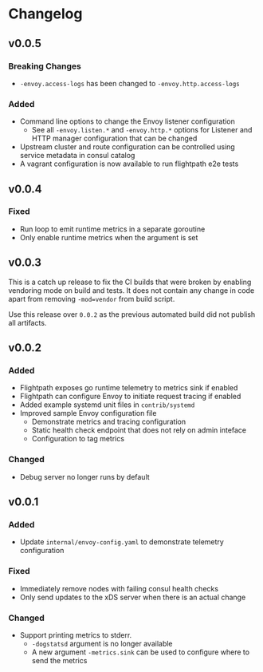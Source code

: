 # Changelog

## v0.0.5

### Breaking Changes

 - `-envoy.access-logs` has been changed to `-envoy.http.access-logs`

### Added

 - Command line options to change the Envoy listener configuration
   - See all `-envoy.listen.*` and `-envoy.http.*` options for Listener and HTTP manager configuration that can be changed
 - Upstream cluster and route configuration can be controlled using service metadata in consul catalog
 - A vagrant configuration is now available to run flightpath e2e tests

## v0.0.4

### Fixed

 - Run loop to emit runtime metrics in a separate goroutine
 - Only enable runtime metrics when the argument is set

## v0.0.3

This is a catch up release to fix the CI builds that were broken by enabling
vendoring mode on build and tests. It does not contain any change in code
apart from removing `-mod=vendor` from build script.

Use this release over `0.0.2` as the previous automated build did not
publish all artifacts.

## v0.0.2

### Added

 - Flightpath exposes go runtime telemetry to metrics sink if enabled
 - Flightpath can configure Envoy to initiate request tracing if enabled
 - Added example systemd unit files in `contrib/systemd`
 - Improved sample Envoy configuration file
   - Demonstrate metrics and tracing configuration
   - Static health check endpoint that does not rely on admin inteface
   - Configuration to tag metrics

### Changed

 - Debug server no longer runs by default

## v0.0.1

### Added

 - Update `internal/envoy-config.yaml` to demonstrate telemetry configuration

### Fixed

 - Immediately remove nodes with failing consul health checks
 - Only send updates to the xDS server when there is an actual change

### Changed

 - Support printing metrics to stderr.
   - `-dogstatsd` argument is no longer available
   - A new argument `-metrics.sink` can be used to configure where to send the metrics


